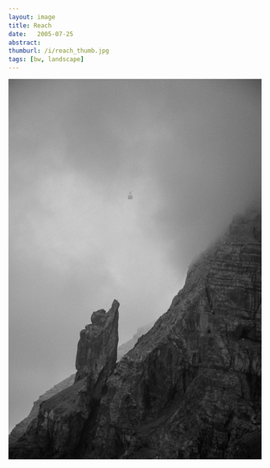 ```yaml
---
layout: image
title: Reach
date:   2005-07-25
abstract: 
thumburl: /i/reach_thumb.jpg
tags: [bw, landscape]
---
```

![](/i/reach.jpg)

